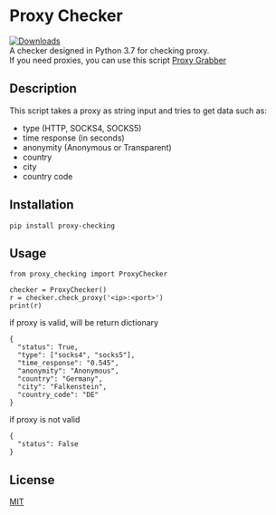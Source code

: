 # Proxy Checker
[![Downloads](https://pepy.tech/badge/proxy-checking)](https://pepy.tech/project/proxy-checking)<br>A checker designed in Python 3.7 for checking proxy.<br>
If you need proxies, you can use this script [Proxy Grabber](https://github.com/iterweb/proxy_grabber)
## Description
This script takes a proxy as string input and tries to get data such as: 
- type (HTTP, SOCKS4, SOCKS5)
- time response (in seconds)
- anonymity (Anonymous or Transparent)
- country
- city
- country code
## Installation
```console
pip install proxy-checking
```
## Usage

```python3
from proxy_checking import ProxyChecker

checker = ProxyChecker()
r = checker.check_proxy('<ip>:<port>')
print(r)
```
if proxy is valid, will be return dictionary
```
{
  "status": True,
  "type": ["socks4", "socks5"],
  "time_response": "0.545",
  "anonymity": "Anonymous",
  "country": "Germany",
  "city": "Falkenstein",
  "country_code": "DE"
}
```
if proxy is not valid
```
{
  "status": False
}
```
## License
[MIT](LICENSE.md)
